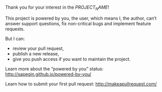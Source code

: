 Thank you for your interest in the $PROJECT_NAME$!

This project is powered by you, the user, which means I, the author, can’t answer support questions, fix non-critical bugs and implement feature requests.

But I can:

- review your pull request,
- publish a new release,
- give you push access if you want to maintain the project.

Learn more about the “powered by you” status: http://sapegin.github.io/powered-by-you/

Learn how to submit your first pull request: http://makeapullrequest.com/
